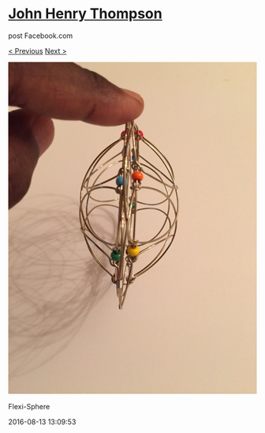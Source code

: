 # [John Henry Thompson](../README.md)
post Facebook.com

[< Previous](2016-08-13-4.md) [Next >](2016-08-13-6.md)

[![](../media/2016-08-13/Flexi-Sphere-4.jpg)](../README.md)

Flexi-Sphere

2016-08-13 13:09:53